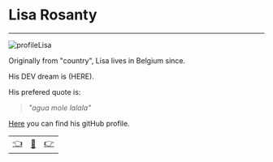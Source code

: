 # Lisa Rosanty

---
![profileLisa](https://avatars2.githubusercontent.com/u/63754597?s=200&u=a1eb1b4724716b91ab3ab107f47c3a496f4ec518&v=4)

Originally from "country", Lisa lives in Belgium since. 

His DEV dream is (HERE).

His prefered quote is: 

>_"agua mole lalala"_

[Here](https://github.com/lisarosaa) you can find his gitHub profile.

|  |   |  |
| -------- | -------- | ---- |
| [:point_left:](./bioGalal.md) | [:book:](./README.md) | [:point_right:](./bioMari.md) |
